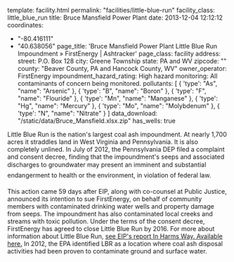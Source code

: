 template: facility.html
permalink: "facilities/little-blue-run"
facility_class: little_blue_run
title: Bruce Mansfield Power Plant
date: 2013-12-04 12:12:12
coordinates: 
  - "-80.416111"
  - "40.638056"
page_title: 'Bruce Mansfield Power Plant Little Blue Run Impoundment &raquo; FirstEnergy | Ashtracker'
page_class: facility
address: 
  street: P.O. Box 128
  city: Greene Township
  state: PA and WV
  zipcode: ""
  county: "Beaver County, PA and Hancock County, WV"
owner_operator: FirstEnergy
impoundment_hazard_rating: High hazard
monitoring: All contaminants of concern being monitored.
pollutants: [
  {
    'type': "As",
    "name": "Arsenic"
  },
  {
    'type': "B",
    "name": "Boron"
  },
  {
    'type': "F",
    "name": "Flouride"
  },
  {
    'type': "Mn",
    "name": "Manganese"
  },
  {
    'type': "Hg",
    "name": "Mercury"
  },
  {
    'type': "Mo",
    "name": "Molybdenum"
  },
  {
    'type': "N",
    "name": "Nitrate"
  }
]
data_download: "/static/data/Bruce_Mansfield.xlsx.zip"
has_wells: true

Little Blue Run is the nation's largest coal ash impoundment. At nearly 1,700 acres it straddles land in West Virginia and Pennsylvania. It is also completely unlined. In July of 2012, the Pennsylvania DEP filed a complaint and consent decree, finding that the impoundment's seeps and associated discharges to groundwater may present an imminent and substantial endangerment to health or the environment, in violation of federal law.

This action came 59 days after EIP, along with co-counsel at Public Justice, announced its intention to sue FirstEnergy, on behalf of community members with contaminated drinking water wells and property damage from seeps.  The impoundment has also contaminated local creeks and streams with toxic pollution.  Under the terms of the consent decree, FirstEnergy has agreed to close Little Blue Run by 2016. For more about information about Little Blue Run, <a href="http://www.environmentalintegrity.org/news_reports/documents/INHARMSWAY_FINAL3.pdf" target="_blank">see EIP's report In Harms Way. Available here.</a> In 2012, the EPA identified LBR as a location where coal ash disposal activities had been proven to contaminate ground and surface water.